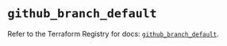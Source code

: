 # `github_branch_default`

Refer to the Terraform Registry for docs: [`github_branch_default`](https://registry.terraform.io/providers/integrations/github/6.0.0/docs/resources/branch_default).
